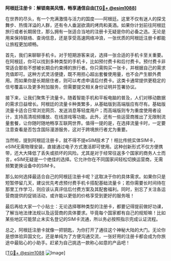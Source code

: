 **阿根廷注册卡：解锁南美风情，畅享通信自由[[TG💪+ @esim1088](https://t.me/s/esim1088)]**

在世界的尽头，有一个充满激情与活力的国度——阿根廷。这里不仅有迷人的探戈舞步、热情洋溢的人群，还有令人垂涎欲滴的烤肉和美酒。如果你计划前往阿根廷旅行或者长期居住，那么拥有一张适合当地的注册卡无疑是你的必备之选。无论是用来保持联络、查询信息，还是享受高速网络冲浪，一张优质的阿根廷注册卡都能让旅程更加顺畅。

首先，我们来聊聊手机卡。对于短期游客来说，选择一张合适的手机卡至关重要。在阿根廷，你可以找到多种类型的手机卡，比如预付费卡和后付费卡。预付费卡非常适合那些不想被长期合约束缚的旅行者。你只需购买一张卡，并根据自己的需求充值即可。这种方式灵活便捷，既不用担心超出套餐使用量，也不会产生额外费用。而如果你是长期居住者，则可以考虑申请后付费卡。这类卡通常提供更稳定的信号覆盖以及更多附加服务，但需要提交相关身份证明并签署协议。

接下来，让我们聚焦于流量卡。随着智能手机和平板电脑的普及，人们对移动数据的需求日益增长。阿根廷的流量卡种类繁多，从基础版到高端版应有尽有。基础版流量卡适合日常浏览网页、发送消息等轻度用户；而高端版则专为重度使用者设计，支持高清视频播放、在线游戏等功能。此外，还有一些运营商推出了无限制流量套餐，让你随时随地畅享互联网世界。值得一提的是，在选择流量卡时，一定要注意查看是否包含国际漫游服务，这对于跨境旅行者尤为重要。

当然啦，提到阿根廷注册卡，就不得不提eSIM技术了！相比传统实体SIM卡，eSIM无需物理安装，直接通过电子方式激活即可使用。这种创新形式不仅方便携带，还大大降低了丢失或损坏的风险。尤其是对于经常往返多个国家的商务人士而言，eSIM无疑是一个绝佳的选择。它允许你在不同国家间轻松切换运营商，无需频繁更换设备中的SIM卡。

那么如何选择最适合自己的阿根廷注册卡呢？这取决于你的具体需求。如果你只是短暂停留几天，建议优先考虑预付费手机卡搭配基础流量卡；若你需要长时间待在那里工作学习，则应该认真评估后付费方案及其配套福利。同时，别忘了关注各运营商提供的促销活动，或许能以更低的价格享受到更好的服务哦！

最后再给大家一个小贴士：无论选择哪种类型的注册卡，都要记得提前做好功课，了解当地法律法规以及运营商的具体要求。毕竟每个国家都有自己的规矩嘛！比如某些地区可能禁止未实名登记的SIM卡流通，所以务必按照指示完成认证流程。

总之，阿根廷注册卡就像一把钥匙，为你打开了通往这个神秘大陆的大门。无论你是想体验异国文化，还是单纯为了方便沟通交流，一张好用的注册卡都会成为你旅途中最贴心的小助手。赶紧为自己挑选一款称心如意的产品吧！

[[TG💪+ @esim1088](https://t.me/s/esim1088) ![Image](https://i.postimg.cc/4NQfJmqS/Snipaste-2025-05-13-00-14-12.png)]